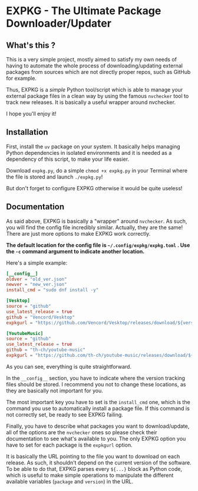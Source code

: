 # EXPKG - The Ultimate Package Downloader/Updater

## What's this ?

This is a very simple project, mostly aimed to satisfy my own needs of having to automate
the whole process of downloading/updating external packages from sources which are not directly
proper repos, such as GitHub for example.

Thus, EXPKG is a *simple* Python tool/script which is able to manage your external package files in a clean
way by using the famous `nvchecker` tool to track new releases. It is basically a useful wrapper around nvchecker.

I hope you'll enjoy it!

## Installation

First, install the `uv` package on your system. It basically helps managing Python dependencies in isolated environments
and it is needed as a dependency of this script, to make your life easier.

Download `expkg.py`, do a simple `chmod +x expkg.py` in your Terminal where the file is stored and launch `./expkg.py`!

But don't forget to configure EXPKG otherwise it would be quite useless!

## Documentation

As said above, EXPKG is basically a "wrapper" around `nvchecker`. As such, you will find the config file incredibly similar.
Actually, they are the same! There are just more options to make EXPKG work correctly.

**The default location for the config file is `~/.config/expkg/expkg.toml` . Use the `-c` command argument to indicate another location.** 

Here's a simple example:

```toml
[__config__]
oldver = "old_ver.json"
newver = "new_ver.json"
install_cmd = "sudo dnf install -y"

[Vesktop]
source = "github"
use_latest_release = true
github = "Vencord/Vesktop"
expkgurl = "https://github.com/Vencord/Vesktop/releases/download/${version}/vesktop-${version[1:]}.x86_64.rpm"

[YoutubeMusic]
source = "github"
use_latest_release = true
github = "th-ch/youtube-music"
expkgurl = "https://github.com/th-ch/youtube-music/releases/download/${version}/youtube-music-${version[1:]}.x86_64.rpm"
```

As you can see, everything is quite straightforward.

In the `__config__` section, you have to indicate where the version tracking files should be stored.
I recommend you not to change these locations, as they are basically not important for you.

The most important key you have to set is the `install_cmd` one, which is the command you use to automatically
install a package file. If this command is not correctly set, be ready to see EXPKG failing.

Finally, you have to describe what packages you want to download/update, all of the options are the `nvchecker` ones
so please check their documentation to see what's available to you.
The only EXPKG option you have to set for each package is the `expkgurl` option.

It is basically the URL pointing to the file you want to download on each release. As such, it shouldn't depend on the
current version of the software. To be able to do that, EXPKG parses every `${...}` block as Python code, which is
useful to make simple operations to manipulate the different available variables (`package` and `version`) in the URL.

